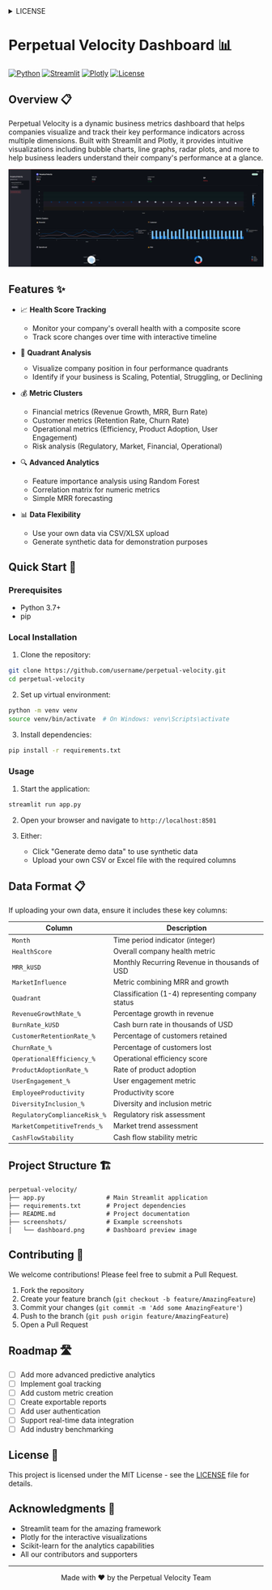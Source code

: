 <details>
<summary>LICENSE</summary>

MIT License

Copyright (c) 2025 Perpetual Velocity

Permission is hereby granted, free of charge, to any person obtaining a copy
of this software and associated documentation files (the "Software"), to deal
in the Software without restriction, including without limitation the rights
to use, copy, modify, merge, publish, distribute, sublicense, and/or sell
copies of the Software, and to permit persons to whom the Software is
furnished to do so, subject to the following conditions:

The above copyright notice and this permission notice shall be included in all
copies or substantial portions of the Software.

THE SOFTWARE IS PROVIDED "AS IS", WITHOUT WARRANTY OF ANY KIND, EXPRESS OR
IMPLIED, INCLUDING BUT NOT LIMITED TO THE WARRANTIES OF MERCHANTABILITY,
FITNESS FOR A PARTICULAR PURPOSE AND NONINFRINGEMENT. IN NO EVENT SHALL THE
AUTHORS OR COPYRIGHT HOLDERS BE LIABLE FOR ANY CLAIM, DAMAGES OR OTHER
LIABILITY, WHETHER IN AN ACTION OF CONTRACT, TORT OR OTHERWISE, ARISING FROM,
OUT OF OR IN CONNECTION WITH THE SOFTWARE OR THE USE OR OTHER DEALINGS IN THE
SOFTWARE.

</details>

# Perpetual Velocity Dashboard 📊

[![Python](https://img.shields.io/badge/Python-3.7+-blue.svg)](https://www.python.org/downloads/)
[![Streamlit](https://img.shields.io/badge/Streamlit-1.10+-red.svg)](https://streamlit.io)
[![Plotly](https://img.shields.io/badge/Plotly-5.3+-orange.svg)](https://plotly.com/)
[![License](https://img.shields.io/badge/License-MIT-green.svg)](LICENSE)

## Overview 📋

Perpetual Velocity is a dynamic business metrics dashboard that helps companies visualize and track their key performance indicators across multiple dimensions. Built with Streamlit and Plotly, it provides intuitive visualizations including bubble charts, line graphs, radar plots, and more to help business leaders understand their company's performance at a glance.

![Perpetual Velocity Dashboard](https://github.com/Siddhant231xyz/Perpetual_Velocity/raw/main/screenshots/dashboard.png)

## Features ✨

- 📈 **Health Score Tracking**
  - Monitor your company's overall health with a composite score
  - Track score changes over time with interactive timeline

- 🎯 **Quadrant Analysis**
  - Visualize company position in four performance quadrants
  - Identify if your business is Scaling, Potential, Struggling, or Declining

- 💰 **Metric Clusters**
  - Financial metrics (Revenue Growth, MRR, Burn Rate)
  - Customer metrics (Retention Rate, Churn Rate)
  - Operational metrics (Efficiency, Product Adoption, User Engagement)
  - Risk analysis (Regulatory, Market, Financial, Operational)

- 🔍 **Advanced Analytics**
  - Feature importance analysis using Random Forest
  - Correlation matrix for numeric metrics
  - Simple MRR forecasting

- 📊 **Data Flexibility**
  - Use your own data via CSV/XLSX upload
  - Generate synthetic data for demonstration purposes

## Quick Start 🚀

### Prerequisites

- Python 3.7+
- pip

### Local Installation

1. Clone the repository:

```bash
git clone https://github.com/username/perpetual-velocity.git
cd perpetual-velocity
```

2. Set up virtual environment:

```bash
python -m venv venv
source venv/bin/activate  # On Windows: venv\Scripts\activate
```

3. Install dependencies:

```bash
pip install -r requirements.txt
```

### Usage

1. Start the application:

```bash
streamlit run app.py
```

2. Open your browser and navigate to `http://localhost:8501`

3. Either:
   - Click "Generate demo data" to use synthetic data
   - Upload your own CSV or Excel file with the required columns

## Data Format 📋

If uploading your own data, ensure it includes these key columns:

| Column | Description |
|--------|-------------|
| `Month` | Time period indicator (integer) |
| `HealthScore` | Overall company health metric |
| `MRR_kUSD` | Monthly Recurring Revenue in thousands of USD |
| `MarketInfluence` | Metric combining MRR and growth |
| `Quadrant` | Classification (1-4) representing company status |
| `RevenueGrowthRate_%` | Percentage growth in revenue |
| `BurnRate_kUSD` | Cash burn rate in thousands of USD |
| `CustomerRetentionRate_%` | Percentage of customers retained |
| `ChurnRate_%` | Percentage of customers lost |
| `OperationalEfficiency_%` | Operational efficiency score |
| `ProductAdoptionRate_%` | Rate of product adoption |
| `UserEngagement_%` | User engagement metric |
| `EmployeeProductivity` | Productivity score |
| `DiversityInclusion_%` | Diversity and inclusion metric |
| `RegulatoryComplianceRisk_%` | Regulatory risk assessment |
| `MarketCompetitiveTrends_%` | Market trend assessment |
| `CashFlowStability` | Cash flow stability metric |

## Project Structure 🏗️

```
perpetual-velocity/
├── app.py                 # Main Streamlit application
├── requirements.txt       # Project dependencies
├── README.md              # Project documentation
├── screenshots/           # Example screenshots
│   └── dashboard.png      # Dashboard preview image
```

## Contributing 🤝

We welcome contributions! Please feel free to submit a Pull Request.

1. Fork the repository
2. Create your feature branch (`git checkout -b feature/AmazingFeature`)
3. Commit your changes (`git commit -m 'Add some AmazingFeature'`)
4. Push to the branch (`git push origin feature/AmazingFeature`)
5. Open a Pull Request

## Roadmap 🛣️

- [ ] Add more advanced predictive analytics
- [ ] Implement goal tracking
- [ ] Add custom metric creation
- [ ] Create exportable reports
- [ ] Add user authentication
- [ ] Support real-time data integration
- [ ] Add industry benchmarking

## License 📝

This project is licensed under the MIT License - see the [LICENSE](LICENSE) file for details.

## Acknowledgments 🙏

- Streamlit team for the amazing framework
- Plotly for the interactive visualizations
- Scikit-learn for the analytics capabilities
- All our contributors and supporters

---

<div align="center">
Made with ❤️ by the Perpetual Velocity Team
</div>
